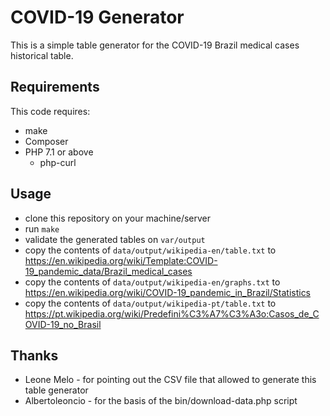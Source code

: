 # COVID-19 Generator

This is a simple table generator for the COVID-19 Brazil medical cases historical table.

## Requirements
This code requires:

* make
* Composer
* PHP 7.1 or above
  * php-curl

## Usage

* clone this repository on your machine/server
* run `make`
* validate the generated tables on `var/output`
* copy the contents of `data/output/wikipedia-en/table.txt` to https://en.wikipedia.org/wiki/Template:COVID-19_pandemic_data/Brazil_medical_cases
* copy the contents of `data/output/wikipedia-en/graphs.txt` to https://en.wikipedia.org/wiki/COVID-19_pandemic_in_Brazil/Statistics
* copy the contents of `data/output/wikipedia-pt/table.txt` to https://pt.wikipedia.org/wiki/Predefini%C3%A7%C3%A3o:Casos_de_COVID-19_no_Brasil

## Thanks
* Leone Melo - for pointing out the CSV file that allowed to generate this table generator
* Albertoleoncio - for the basis of the bin/download-data.php script
